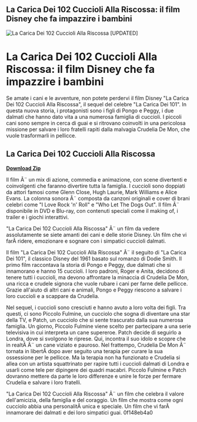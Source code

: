 ## La Carica Dei 102 Cuccioli Alla Riscossa: il film Disney che fa impazzire i bambini

 
![La Carica Dei 102 Cuccioli Alla Riscossa \[UPDATED\]](https://encrypted-tbn0.gstatic.com/images?q=tbn:ANd9GcTYTYKimdBROpa7Ho9iwUk2fUUD810FOblGChfa7KqJPuP9BUxk53XLQ1bQ)

 
# La Carica Dei 102 Cuccioli Alla Riscossa: il film Disney che fa impazzire i bambini
 
Se amate i cani e le avventure, non potete perdervi il film Disney "La Carica Dei 102 Cuccioli Alla Riscossa", il sequel del celebre "La Carica Dei 101". In questa nuova storia, i protagonisti sono i figli di Pongo e Peggy, i due dalmati che hanno dato vita a una numerosa famiglia di cuccioli. I piccoli cani sono sempre in cerca di guai e si ritrovano coinvolti in una pericolosa missione per salvare i loro fratelli rapiti dalla malvagia Crudelia De Mon, che vuole trasformarli in pellicce.
 
## La Carica Dei 102 Cuccioli Alla Riscossa


[**Download Zip**](https://www.google.com/url?q=https%3A%2F%2Furlin.us%2F2tKT3Q&sa=D&sntz=1&usg=AOvVaw0lFJSFsLno1-xatNwojpkM)

 
Il film Ã¨ un mix di azione, commedia e animazione, con scene divertenti e coinvolgenti che faranno divertire tutta la famiglia. I cuccioli sono doppiati da attori famosi come Glenn Close, Hugh Laurie, Mark Williams e Alice Evans. La colonna sonora Ã¨ composta da canzoni originali e cover di brani celebri come "I Love Rock 'n' Roll" e "Who Let The Dogs Out". Il film Ã¨ disponibile in DVD e Blu-ray, con contenuti speciali come il making of, i trailer e i giochi interattivi.
 
"La Carica Dei 102 Cuccioli Alla Riscossa" Ã¨ un film da vedere assolutamente se siete amanti dei cani e delle storie Disney. Un film che vi farÃ  ridere, emozionare e sognare con i simpatici cuccioli dalmati.
  
Il film "La Carica Dei 102 Cuccioli Alla Riscossa" Ã¨ il seguito di "La Carica Dei 101", il classico Disney del 1961 basato sul romanzo di Dodie Smith. Il primo film raccontava la storia di Pongo e Peggy, due dalmati che si innamorano e hanno 15 cuccioli. I loro padroni, Roger e Anita, decidono di tenere tutti i cuccioli, ma devono affrontare la minaccia di Crudelia De Mon, una ricca e crudele signora che vuole rubare i cani per farne delle pellicce. Grazie all'aiuto di altri cani e animali, Pongo e Peggy riescono a salvare i loro cuccioli e a scappare da Crudelia.
 
Nel sequel, i cuccioli sono cresciuti e hanno avuto a loro volta dei figli. Tra questi, ci sono Piccolo Fulmine, un cucciolo che sogna di diventare una star della TV, e Patch, un cucciolo che si sente trascurato dalla sua numerosa famiglia. Un giorno, Piccolo Fulmine viene scelto per partecipare a una serie televisiva in cui interpreta un cane supereroe. Patch decide di seguirlo a Londra, dove si svolgono le riprese. Qui, incontra il suo idolo e scopre che in realtÃ  Ã¨ un cane viziato e pauroso. Nel frattempo, Crudelia De Mon Ã¨ tornata in libertÃ  dopo aver seguito una terapia per curare la sua ossessione per le pellicce. Ma la terapia non ha funzionato e Crudelia si allea con un artista squattrinato per rapire tutti i cuccioli dalmati di Londra e usarli come tele per dipingere dei quadri macabri. Piccolo Fulmine e Patch dovranno mettere da parte le loro differenze e unire le forze per fermare Crudelia e salvare i loro fratelli.
 
"La Carica Dei 102 Cuccioli Alla Riscossa" Ã¨ un film che celebra il valore dell'amicizia, della famiglia e del coraggio. Un film che mostra come ogni cucciolo abbia una personalitÃ  unica e speciale. Un film che vi farÃ  innamorare dei dalmati e dei loro simpatici guai.
 0f148eb4a0
